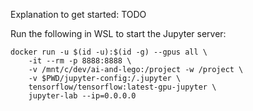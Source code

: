 Explanation to get started: TODO

Run the following in WSL to start the Jupyter server:

    docker run -u $(id -u):$(id -g) --gpus all \
        -it --rm -p 8888:8888 \
        -v /mnt/c/dev/ai-and-lego:/project -w /project \
        -v $PWD/jupyter-config:/.jupyter \
        tensorflow/tensorflow:latest-gpu-jupyter \
        jupyter-lab --ip=0.0.0.0